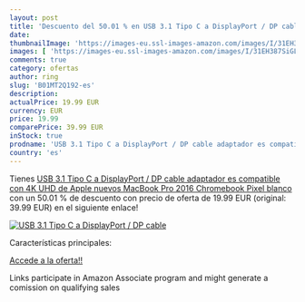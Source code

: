 ```yaml
---
layout: post
title: 'Descuento del 50.01 % en USB 3.1 Tipo C a DisplayPort / DP cable '
date: 
thumbnailImage: 'https://images-eu.ssl-images-amazon.com/images/I/31EH387SiGL._SL200_.jpg'
images: [ 'https://images-eu.ssl-images-amazon.com/images/I/31EH387SiGL._SL200_.jpg' ]
comments: true
category: ofertas
author: ring
slug: 'B01MT2Q192-es'
description:
actualPrice: 19.99 EUR
currency: EUR
price: 19.99
comparePrice: 39.99 EUR
inStock: true
prodname: 'USB 3.1 Tipo C a DisplayPort / DP cable adaptador es compatible con 4K UHD de Apple nuevos MacBook Pro 2016  Chromebook Pixel  blanco '
country: 'es'
---
```


Tienes [USB 3.1 Tipo C a DisplayPort / DP cable adaptador es compatible con 4K UHD de Apple nuevos MacBook Pro 2016  Chromebook Pixel  blanco ](https://www.amazon.es/dp/B01MT2Q192/?tag=tolees-21) con un 50.01 % de descuento con precio de oferta de 19.99 EUR (original: 39.99 EUR) en el siguiente enlace!

[![USB 3.1 Tipo C a DisplayPort / DP cable ](https://images-eu.ssl-images-amazon.com/images/I/31EH387SiGL._SL200_.jpg)](https://www.amazon.es/dp/B01MT2Q192/?tag=tolees-21)

Características principales:


[Accede a la oferta!!](https://www.amazon.es/dp/B01MT2Q192/?tag=tolees-21)

Links participate in Amazon Associate program and might generate a comission on qualifying sales


